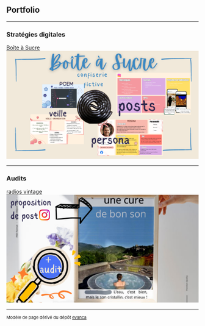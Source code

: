 ## Portfolio

---

### Stratégies digitales 

[Boîte à Sucre](/pdf/La_boîte_à_sucre.pdf)
<img src="images/miniature_Boîte_à_Sucre.png?raw=true"/>

---

### Audits

[radios vintage](/pdf/audit_Insta_radio.pdf)
<img src="images/audit_Insta_radio.png?raw=true"/>

---

<p style="font-size:11px">Modèle de page dérivé du dépôt <a href="https://github.com/evanca/quick-portfolio">evanca</a></p>
<!-- Remove above link if you don't want to attibute -->
